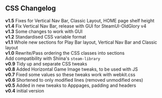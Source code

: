 ## CSS Changelog

**v1.5** Fixes for Vertical Nav Bar, Classic Layout, HOME page shelf height \
**v1.4** Fix Vertical Nav Bar, release with GUI for SteamUI-OldGlory v4 \
**v1.3** Some changes to work with GUI \
**v1.2** Standardised CSS variable format \
**v1.1** Whole new sections for Play Bar layout, Vertical Nav Bar and Classic layout \
**v1.0** Rewrite/Pass ordering the CSS classes into sections \
      Add compatibility with Shiina's `steam-library` \
**v0.9** Tidy up and separate CSS tweaks \
**v0.8** Added Horizontal Game Image tweaks, to be used with JS \
**v0.7** Fixed some values so these tweaks work with webkit.css \
**v0.6** Shortened to only modified lines (removed unmodified ones) \
**v0.5** Added in new tweaks to Apppages, padding and headers \
**v0.4** initial version